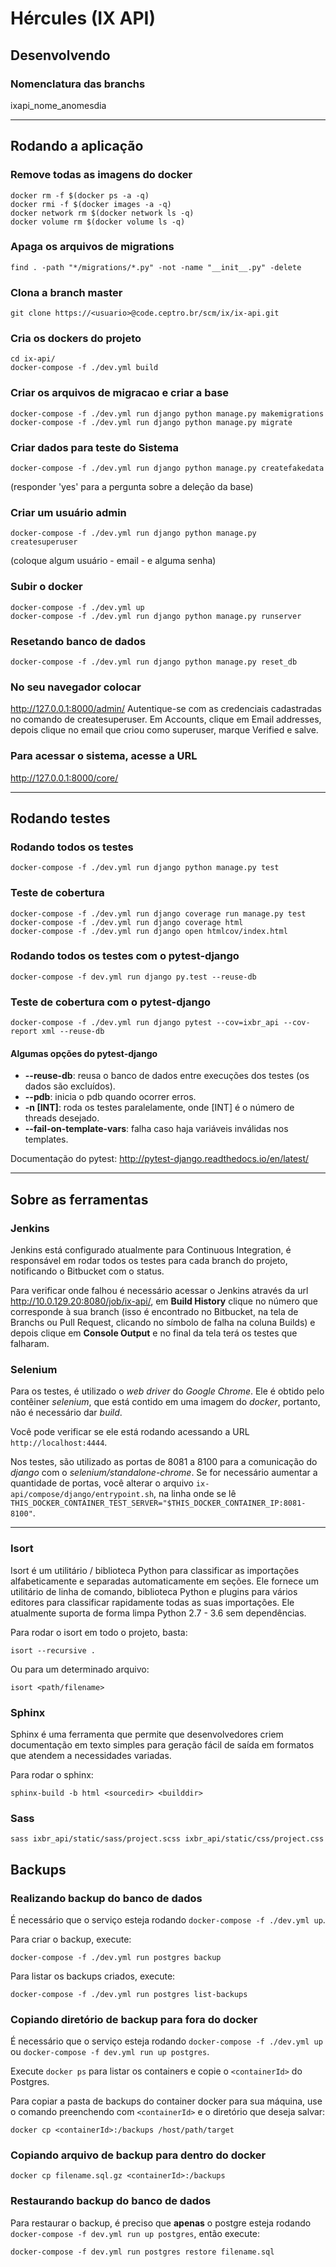 # Hércules (IX API)

## Desenvolvendo

### Nomenclatura das branchs

ixapi_nome_anomesdia

---

## Rodando a aplicação

### Remove todas as imagens do docker

```
docker rm -f $(docker ps -a -q)
docker rmi -f $(docker images -a -q)
docker network rm $(docker network ls -q)
docker volume rm $(docker volume ls -q)
```

### Apaga os arquivos de migrations

```
find . -path "*/migrations/*.py" -not -name "__init__.py" -delete
```

### Clona a branch master

```
git clone https://<usuario>@code.ceptro.br/scm/ix/ix-api.git
```

### Cria os dockers do projeto

```
cd ix-api/
docker-compose -f ./dev.yml build
```

### Criar os arquivos de migracao e criar a base

```
docker-compose -f ./dev.yml run django python manage.py makemigrations
docker-compose -f ./dev.yml run django python manage.py migrate
```

### Criar dados para teste do Sistema 

```
docker-compose -f ./dev.yml run django python manage.py createfakedata
```

(responder 'yes' para a pergunta sobre a deleção da base)

### Criar um usuário admin

```
docker-compose -f ./dev.yml run django python manage.py createsuperuser
```

(coloque algum usuário - email - e alguma senha)

### Subir o docker

```
docker-compose -f ./dev.yml up
docker-compose -f ./dev.yml run django python manage.py runserver
```

### Resetando banco de dados

```
docker-compose -f ./dev.yml run django python manage.py reset_db
```

### No seu navegador colocar

<http://127.0.0.1:8000/admin/>
Autentique-se com as credenciais cadastradas no comando de createsuperuser. Em Accounts, clique em Email addresses, depois clique no email que criou como superuser, marque Verified e salve.

### Para acessar o sistema, acesse a URL

<http://127.0.0.1:8000/core/>

---

## Rodando testes

### Rodando todos os testes

```
docker-compose -f ./dev.yml run django python manage.py test
```

### Teste de cobertura

```
docker-compose -f ./dev.yml run django coverage run manage.py test
docker-compose -f ./dev.yml run django coverage html
docker-compose -f ./dev.yml run django open htmlcov/index.html
```

### Rodando todos os testes com o pytest-django

```
docker-compose -f dev.yml run django py.test --reuse-db
```

### Teste de cobertura com o pytest-django

```
docker-compose -f ./dev.yml run django pytest --cov=ixbr_api --cov-report xml --reuse-db
```

#### Algumas opções do pytest-django

* **\-\-reuse-db**: reusa o banco de dados entre execuções dos testes (os dados são excluídos).
* **\-\-pdb**: inicia o pdb quando ocorrer erros.
* **\-n [INT]**: roda os testes paralelamente, onde [INT] é o número de threads desejado.
* **\-\-fail-on-template-vars**: falha caso haja variáveis inválidas nos templates.

Documentação do pytest: <http://pytest-django.readthedocs.io/en/latest/>

---

## Sobre as ferramentas

### Jenkins

Jenkins está configurado atualmente para Continuous Integration, é responsável em rodar todos os testes para cada branch do projeto, notificando o Bitbucket com o status.

Para verificar onde falhou é necessário acessar o Jenkins através da url <http://10.0.129.20:8080/job/ix-api/>, em **Build History** clique no número que corresponde à sua branch (isso é encontrado no Bitbucket, na tela de Branchs ou Pull Request, clicando no símbolo de falha na coluna Builds) e depois clique em **Console Output** e no final da tela terá os testes que falharam.

### Selenium

Para os testes, é utilizado o *web driver* do *Google Chrome*. Ele é obtido pelo contêiner *selenium*, que está contido em uma imagem do *docker*, portanto, não é necessário dar *build*.

Você pode verificar se ele está rodando acessando a URL `http://localhost:4444`.

Nos testes, são utilizado as portas de 8081 a 8100 para a comunicação do *django* com o *selenium/standalone-chrome*. Se for necessário aumentar a quantidade de portas, você alterar o arquivo `ix-api/compose/django/entrypoint.sh`, na linha onde se lê `THIS_DOCKER_CONTAINER_TEST_SERVER="$THIS_DOCKER_CONTAINER_IP:8081-8100"`.

---

### Isort

Isort é um utilitário / biblioteca Python para classificar as importações alfabeticamente e separadas automaticamente em seções. Ele fornece um utilitário de linha de comando, biblioteca Python e plugins para vários editores para classificar rapidamente todas as suas importações. Ele atualmente suporta de forma limpa Python 2.7 - 3.6 sem dependências.

Para rodar o isort em todo o projeto, basta: 

`isort --recursive .`

Ou para um determinado arquivo:

`isort <path/filename>`

### Sphinx

Sphinx é uma ferramenta que permite que desenvolvedores criem documentação em texto simples para geração fácil de saída em formatos que atendem a necessidades variadas.

Para rodar o sphinx:

`sphinx-build -b html <sourcedir> <builddir>`

### Sass
`sass ixbr_api/static/sass/project.scss ixbr_api/static/css/project.css`

## Backups

### Realizando backup do banco de dados

É necessário que o serviço esteja rodando `docker-compose -f ./dev.yml up`.

Para criar o backup, execute:

```docker-compose -f ./dev.yml run postgres backup```

Para listar os backups criados, execute:

```docker-compose -f ./dev.yml run postgres list-backups```

### Copiando diretório de backup para fora do docker

É necessário que o serviço esteja rodando `docker-compose -f ./dev.yml up` ou `docker-compose -f dev.yml run up postgres`.

Execute `docker ps` para listar os containers e copie o `<containerId>` do Postgres.

Para copiar a pasta de backups do container docker para sua máquina, use o comando preenchendo com `<containerId>` e o diretório que deseja salvar:

```docker cp <containerId>:/backups /host/path/target```

### Copiando arquivo de backup para dentro do docker

```docker cp filename.sql.gz <containerId>:/backups```

### Restaurando backup do banco de dados

Para restaurar o backup, é preciso que **apenas** o postgre esteja rodando `docker-compose -f dev.yml run up postgres`, então execute:

```docker-compose -f dev.yml run postgres restore filename.sql```
